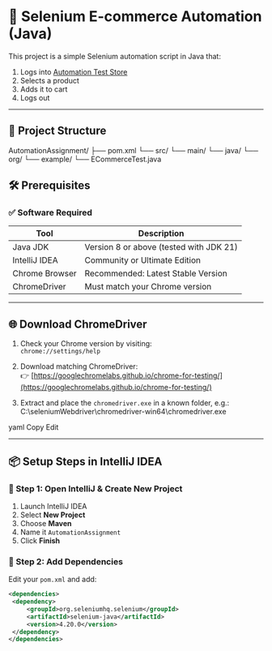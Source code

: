 # 🛒 Selenium E-commerce Automation (Java)

This project is a simple Selenium automation script in Java that:

1. Logs into [Automation Test Store](https://automationteststore.com)
2. Selects a product
3. Adds it to cart
4. Logs out

---

## 📁 Project Structure

AutomationAssignment/
├── pom.xml
└── src/
└── main/
└── java/
└── org/
└── example/
└── ECommerceTest.java





## 🛠️ Prerequisites

### ✅ Software Required

| Tool             | Description                          |
|------------------|--------------------------------------|
| Java JDK         | Version 8 or above (tested with JDK 21) |
| IntelliJ IDEA    | Community or Ultimate Edition        |
| Chrome Browser   | Recommended: Latest Stable Version   |
| ChromeDriver     | Must match your Chrome version       |

---

## 🌐 Download ChromeDriver

1. Check your Chrome version by visiting:  
   `chrome://settings/help`

2. Download matching ChromeDriver:  
   👉 [https://googlechromelabs.github.io/chrome-for-testing/](https://googlechromelabs.github.io/chrome-for-testing/)

3. Extract and place the `chromedriver.exe` in a known folder, e.g.:
C:\seleniumWebdriver\chromedriver-win64\chromedriver.exe

yaml
Copy
Edit

---

## 📦 Setup Steps in IntelliJ IDEA

### 🔧 Step 1: Open IntelliJ & Create New Project

1. Launch IntelliJ IDEA
2. Select **New Project**
3. Choose **Maven**
4. Name it `AutomationAssignment`
5. Click **Finish**

### 🧾 Step 2: Add Dependencies

Edit your `pom.xml` and add:
```xml
<dependencies>
 <dependency>
     <groupId>org.seleniumhq.selenium</groupId>
     <artifactId>selenium-java</artifactId>
     <version>4.20.0</version>
 </dependency>
</dependencies>

